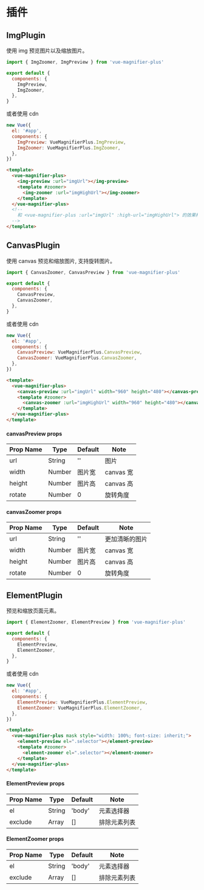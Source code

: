 # 插件

## ImgPlugin

使用 img 预览图片以及缩放图片。

```js
import { ImgZoomer, ImgPreview } from 'vue-magnifier-plus'

export default {
  components: {
    ImgPreview,
    ImgZoomer,
  },
}
```

或者使用 cdn

```js
new Vue({
  el: '#app',
  components: {
    ImgPreview: VueMagnifierPlus.ImgPreview,
    ImgZoomer: VueMagnifierPlus.ImgZoomer,
  },
})
```

```html
<template>
  <vue-magnifier-plus>
    <img-preview :url="imgUrl"></img-preview>
    <template #zoomer>
      <img-zoomer :url="imgHighUrl"></img-zoomer>
    </template>
  </vue-magnifier-plus>
  <!-- 
    和 <vue-magnifier-plus :url="imgUrl" :high-url="imgHighUrl"> 的效果相同
  -->
</template>
```

## CanvasPlugin

使用 canvas 预览和缩放图片, 支持旋转图片。

```js
import { CanvasZoomer, CanvasPreview } from 'vue-magnifier-plus'

export default {
  components: {
    CanvasPreview,
    CanvasZoomer,
  },
}
```

或者使用 cdn

```js
new Vue({
  el: '#app',
  components: {
    CanvasPreview: VueMagnifierPlus.CanvasPreview,
    CanvasZoomer: VueMagnifierPlus.CanvasZoomer,
  },
})
```

```html
<template>
  <vue-magnifier-plus>
    <canvas-preview :url="imgUrl" width="960" height="480"></canvas-preview>
    <template #zoomer>
      <canvas-zoomer :url="imgHighUrl" width="960" height="480"></canvas-zoomer>
    </template>
  </vue-magnifier-plus>
</template>
```

#### canvasPreview props

| Prop Name | Type   | Default | Note      |
| --------- | ------ | ------- | --------- |
| url       | String | ''      | 图片      |
| width     | Number | 图片宽  | canvas 宽 |
| height    | Number | 图片高  | canvas 高 |
| rotate    | Number | 0       | 旋转角度  |

#### canvasZoomer props

| Prop Name | Type   | Default | Note           |
| --------- | ------ | ------- | -------------- |
| url       | String | ''      | 更加清晰的图片 |
| width     | Number | 图片宽  | canvas 宽      |
| height    | Number | 图片高  | canvas 高      |
| rotate    | Number | 0       | 旋转角度       |


## ElementPlugin

预览和缩放页面元素。

```js
import { ElementZoomer, ElementPreview } from 'vue-magnifier-plus'

export default {
  components: {
    ElementPreview,
    ElementZoomer,
  },
}
```

或者使用 cdn

```js
new Vue({
  el: '#app',
  components: {
    ElementPreview: VueMagnifierPlus.ElementPreview,
    ElementZoomer: VueMagnifierPlus.ElementZoomer,
  },
})
```

```html
<template>
  <vue-magnifier-plus mask style="width: 100%; font-size: inherit;">
    <element-preview el=".selector"></element-preview>
    <template #zoomer>
      <element-zoomer el=".selector"></element-zoomer>
    </template>
  </vue-magnifier-plus>
</template>
```

#### ElementPreview props

| Prop Name | Type   | Default | Note      |
| --------- | ------ | ------- | --------- |
| el        | String | 'body'  | 元素选择器 |
| exclude   | Array  |  []     | 排除元素列表 |

#### ElementZoomer props

| Prop Name | Type   | Default | Note      |
| --------- | ------ | ------- | --------- |
| el        | String | 'body'  | 元素选择器 |
| exclude   | Array  |  []     | 排除元素列表 |
